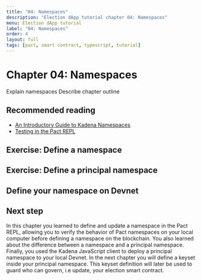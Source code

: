 ```yaml
---
title: "04: Namespaces"
description: "Election dApp tutorial chapter 04: Namespaces"
menu: Election dApp tutorial
label: "04: Namespaces"
order: 4
layout: full
tags: [pact, smart contract, typescript, tutorial]
---
```


# Chapter 04: Namespaces

Explain namespaces
Describe chapter outline

## Recommended reading

 * [An Introductory Guide to Kadena Namespaces](https://medium.com/kadena-io/an-introductory-guide-to-kadena-namespaces-c6c34f95b902)
 * [Testing in the Pact REPL](https://github.com/thomashoneyman/real-world-pact/blob/main/00-core-concepts/03-Testing-In-The-Pact-REPL.md)

## Exercise: Define a namespace

## Exercise: Define a principal namespace

## Define your namespace on Devnet

## Next step

In this chapter you learned to define and update a namespace in the Pact REPL,
allowing you to verify the behavior of Pact namespaces on your local computer
before defining a namespace on the blockchain. You also learned about the
difference between a namespace and a principal namespace. Finally, you used
the Kadena JavaScript client to deploy a principal namespace to your local Devnet.
In the next chapter you will define a keyset inside your principal namespace. This
keyset definition will later be used to guard who can govern, i.e update, your
election smart contract.
